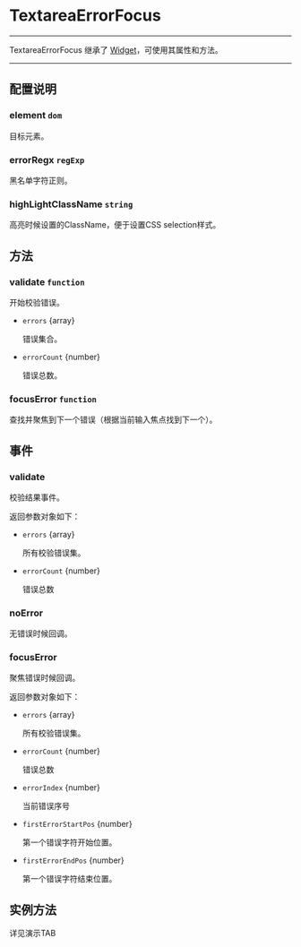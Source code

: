 # TextareaErrorFocus

---

TextareaErrorFocus 继承了 [Widget](http://docs.alif2e.com/arale/widget/)，可使用其属性和方法。

---

## 配置说明

### element `dom`

目标元素。
	
### errorRegx `regExp`
	
黑名单字符正则。

### highLightClassName `string`
	
高亮时候设置的ClassName，便于设置CSS selection样式。

## 方法
	
### validate `function`

开始校验错误。

- `errors` {array}

	错误集合。

- `errorCount` {number}

	错误总数。

### focusError `function`

查找并聚焦到下一个错误（根据当前输入焦点找到下一个）。

## 事件

### validate

校验结果事件。

返回参数对象如下：

- `errors` {array}

	所有校验错误集。

- `errorCount` {number}

	错误总数

### noError

无错误时候回调。

### focusError

聚焦错误时候回调。

返回参数对象如下：

- `errors` {array}

	所有校验错误集。

- `errorCount` {number}

	错误总数

- `errorIndex` {number}

	当前错误序号

- `firstErrorStartPos` {number}

	第一个错误字符开始位置。

- `firstErrorEndPos` {number}

	第一个错误字符结束位置。



## 实例方法

详见演示TAB

